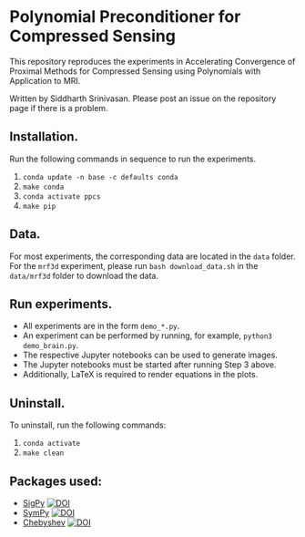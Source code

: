 # Polynomial Preconditioner for Compressed Sensing

This repository reproduces the experiments in
Accelerating Convergence of Proximal Methods for Compressed Sensing using 
Polynomials with Application to MRI.

Written by Siddharth Srinivasan. Please post an issue on the repository
page if there is a problem.

## Installation.

Run the following commands in sequence to run the experiments.

1. `conda update -n base -c defaults conda`
2. `make conda`
3. `conda activate ppcs`
4. `make pip`

## Data.

For most experiments, the corresponding data are located in the `data`
folder.
For the `mrf3d` experiment, please run `bash download_data.sh` in the
`data/mrf3d` folder to download the data.

## Run experiments.

- All experiments are in the form `demo_*.py`.
- An experiment can be performed by running, for example, `python3 demo_brain.py`.
- The respective Jupyter notebooks can be used to generate images.
- The Jupyter notebooks must be started after running Step 3 above.
- Additionally, LaTeX is required to render equations in the plots.

## Uninstall.

To uninstall, run the following commands:

1. `conda activate`
2. `make clean`

## Packages used:

- [SigPy](https://github.com/mikgroup/sigpy) [![DOI](https://zenodo.org/badge/139635485.svg)](https://zenodo.org/badge/latestdoi/139635485)
- [SymPy](https://github.com/sympy/sympy) [![DOI](https://zenodo.org/badge/DOI/10.5281/zenodo.5558034.svg)](https://doi.org/10.5281/zenodo.5558034)
- [Chebyshev](https://github.com/mlazaric/Chebyshev) [![DOI](https://zenodo.org/badge/DOI/10.5281/zenodo.5831845.svg)](https://doi.org/10.5281/zenodo.5831845)
